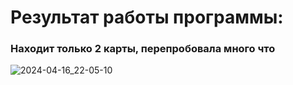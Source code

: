 # Результат работы программы:
### Находит только 2 карты, перепробовала много что
![2024-04-16_22-05-10](https://github.com/vantedi/rvi_practice_5/assets/82594287/1e5b4b32-7713-40f6-97f9-bff84bb12d4b)
